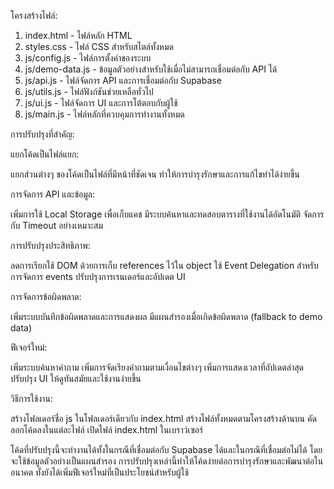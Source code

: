 โครงสร้างไฟล์:

1. index.html - ไฟล์หลัก HTML
2. styles.css - ไฟล์ CSS สำหรับสไตล์ทั้งหมด
3. js/config.js - ไฟล์การตั้งค่าของระบบ
4. js/demo-data.js - ข้อมูลตัวอย่างสำหรับใช้เมื่อไม่สามารถเชื่อมต่อกับ API ได้
5. js/api.js - ไฟล์จัดการ API และการเชื่อมต่อกับ Supabase
6. js/utils.js - ไฟล์ฟังก์ชันช่วยเหลือทั่วไป
7. js/ui.js - ไฟล์จัดการ UI และการโต้ตอบกับผู้ใช้
8. js/main.js - ไฟล์หลักที่ควบคุมการทำงานทั้งหมด

การปรับปรุงที่สำคัญ:

แยกโค้ดเป็นไฟล์แยก:

แยกส่วนต่างๆ ของโค้ดเป็นไฟล์ที่มีหน้าที่ชัดเจน
ทำให้การบำรุงรักษาและการแก้ไขทำได้ง่ายขึ้น


การจัดการ API และข้อมูล:

เพิ่มการใช้ Local Storage เพื่อเก็บแคช
มีระบบค้นหาและทดสอบตารางที่ใช้งานได้อัตโนมัติ
จัดการกับ Timeout อย่างเหมาะสม


การปรับปรุงประสิทธิภาพ:

ลดการเรียกใช้ DOM ด้วยการเก็บ references ไว้ใน object
ใช้ Event Delegation สำหรับการจัดการ events
ปรับปรุงการเรนเดอร์และอัปเดต UI


การจัดการข้อผิดพลาด:

เพิ่มระบบบันทึกข้อผิดพลาดและการแสดงผล
มีแผนสำรองเมื่อเกิดข้อผิดพลาด (fallback to demo data)


ฟีเจอร์ใหม่:

เพิ่มระบบค้นหาคำถาม
เพิ่มการจัดเรียงคำถามตามเงื่อนไขต่างๆ
เพิ่มการแสดงเวลาที่อัปเดตล่าสุด
ปรับปรุง UI ให้ดูทันสมัยและใช้งานง่ายขึ้น



วิธีการใช้งาน:

สร้างโฟลเดอร์ชื่อ js ในโฟลเดอร์เดียวกับ index.html
สร้างไฟล์ทั้งหมดตามโครงสร้างด้านบน
คัดลอกโค้ดลงในแต่ละไฟล์
เปิดไฟล์ index.html ในเบราว์เซอร์

โค้ดที่ปรับปรุงนี้จะทำงานได้ทั้งในกรณีที่เชื่อมต่อกับ Supabase ได้และในกรณีที่เชื่อมต่อไม่ได้ โดยจะใช้ข้อมูลตัวอย่างเป็นแผนสำรอง
การปรับปรุงเหล่านี้ทำให้โค้ดง่ายต่อการบำรุงรักษาและพัฒนาต่อในอนาคต ทั้งยังได้เพิ่มฟีเจอร์ใหม่ที่เป็นประโยชน์สำหรับผู้ใช้
